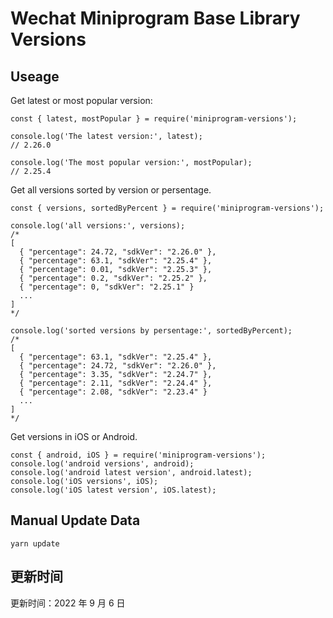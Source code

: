 
# Wechat Miniprogram Base Library Versions

## Useage

Get latest or most popular version:

```;
const { latest, mostPopular } = require('miniprogram-versions');

console.log('The latest version:', latest);
// 2.26.0

console.log('The most popular version:', mostPopular);
// 2.25.4

```

Get all versions sorted by version or persentage.

```
const { versions, sortedByPercent } = require('miniprogram-versions');

console.log('all versions:', versions);
/*
[
  { "percentage": 24.72, "sdkVer": "2.26.0" },
  { "percentage": 63.1, "sdkVer": "2.25.4" },
  { "percentage": 0.01, "sdkVer": "2.25.3" },
  { "percentage": 0.2, "sdkVer": "2.25.2" },
  { "percentage": 0, "sdkVer": "2.25.1" }
  ...
]
*/

console.log('sorted versions by persentage:', sortedByPercent);
/*
[
  { "percentage": 63.1, "sdkVer": "2.25.4" },
  { "percentage": 24.72, "sdkVer": "2.26.0" },
  { "percentage": 3.35, "sdkVer": "2.24.7" },
  { "percentage": 2.11, "sdkVer": "2.24.4" },
  { "percentage": 2.08, "sdkVer": "2.23.4" }
  ...
]
*/
```

Get versions in iOS or Android.

```
const { android, iOS } = require('miniprogram-versions');
console.log('android versions', android);
console.log('android latest version', android.latest);
console.log('iOS versions', iOS);
console.log('iOS latest version', iOS.latest);
```

## Manual Update Data

```
yarn update
```

## 更新时间

更新时间：2022 年 9 月 6 日
